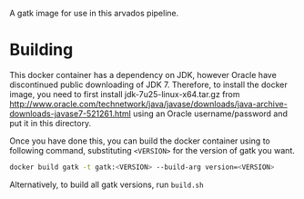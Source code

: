 A gatk image for use in this arvados pipeline.

# Building

This docker container has a dependency on JDK, however Oracle have discontinued public downloading of JDK 7. Therefore, to install the docker image, you need to first install jdk-7u25-linux-x64.tar.gz from http://www.oracle.com/technetwork/java/javase/downloads/java-archive-downloads-javase7-521261.html using an Oracle username/password and put it in this directory.

Once you have done this, you can build the docker container using to following command, substituting `<VERSION>` for the version of gatk you want.
```bash
docker build gatk -t gatk:<VERSION> --build-arg version=<VERSION>
```

Alternatively, to build all gatk versions, run `build.sh`